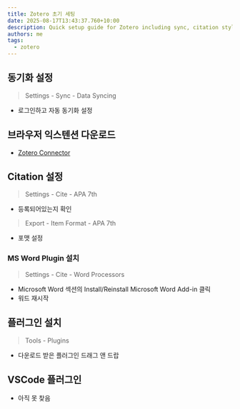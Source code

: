 ```yaml
---
title: Zotero 초기 세팅
date: 2025-08-17T13:43:37.760+10:00
description: Quick setup guide for Zotero including sync, citation style, Word plugin, and essential plugins
authors: me
tags:
  - zotero
---
```


## 동기화 설정

> Settings - Sync - Data Syncing

- 로그인하고 자동 동기화 설정

## 브라우저 익스텐션 다운로드

- [Zotero Connector](https://chromewebstore.google.com/detail/zotero-connector/ekhagklcjbdpajgpjgmbionohlpdbjgc)

## Citation 설정

> Settings - Cite - APA 7th

- 등록되어있는지 확인

> Export - Item Format - APA 7th

- 포맷 설정

### MS Word Plugin 설치

> Settings - Cite - Word Processors

- Microsoft Word 섹션의 Install/Reinstall Microsoft Word Add-in 클릭
- 워드 재시작

## 플러그인 설치

> Tools - Plugins

- 다운로드 받은 플러그인 드래그 앤 드랍

## VSCode 플러그인

- 아직 못 찾음
